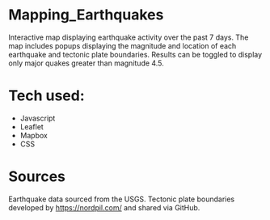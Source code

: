 # Mapping_Earthquakes

Interactive map displaying earthquake activity over the past 7 days.  The map includes popups displaying the magnitude and location of each earthquake and tectonic plate boundaries.  Results can be toggled to display only major quakes greater than magnitude 4.5.

# Tech used:
- Javascript
- Leaflet
- Mapbox
- CSS

# Sources
Earthquake data sourced from the USGS.
Tectonic plate boundaries developed by https://nordpil.com/ and shared via GitHub.
